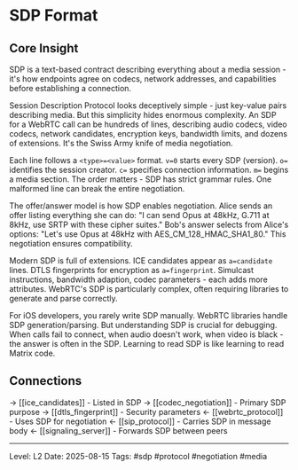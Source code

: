 # SDP Format

## Core Insight
SDP is a text-based contract describing everything about a media session - it's how endpoints agree on codecs, network addresses, and capabilities before establishing a connection.

Session Description Protocol looks deceptively simple - just key-value pairs describing media. But this simplicity hides enormous complexity. An SDP for a WebRTC call can be hundreds of lines, describing audio codecs, video codecs, network candidates, encryption keys, bandwidth limits, and dozens of extensions. It's the Swiss Army knife of media negotiation.

Each line follows a `<type>=<value>` format. `v=0` starts every SDP (version). `o=` identifies the session creator. `c=` specifies connection information. `m=` begins a media section. The order matters - SDP has strict grammar rules. One malformed line can break the entire negotiation.

The offer/answer model is how SDP enables negotiation. Alice sends an offer listing everything she can do: "I can send Opus at 48kHz, G.711 at 8kHz, use SRTP with these cipher suites." Bob's answer selects from Alice's options: "Let's use Opus at 48kHz with AES_CM_128_HMAC_SHA1_80." This negotiation ensures compatibility.

Modern SDP is full of extensions. ICE candidates appear as `a=candidate` lines. DTLS fingerprints for encryption as `a=fingerprint`. Simulcast instructions, bandwidth adaption, codec parameters - each adds more attributes. WebRTC's SDP is particularly complex, often requiring libraries to generate and parse correctly.

For iOS developers, you rarely write SDP manually. WebRTC libraries handle SDP generation/parsing. But understanding SDP is crucial for debugging. When calls fail to connect, when audio doesn't work, when video is black - the answer is often in the SDP. Learning to read SDP is like learning to read Matrix code.

## Connections
→ [[ice_candidates]] - Listed in SDP
→ [[codec_negotiation]] - Primary SDP purpose
→ [[dtls_fingerprint]] - Security parameters
← [[webrtc_protocol]] - Uses SDP for negotiation
← [[sip_protocol]] - Carries SDP in message body
← [[signaling_server]] - Forwards SDP between peers

---
Level: L2
Date: 2025-08-15
Tags: #sdp #protocol #negotiation #media